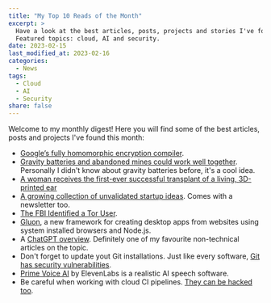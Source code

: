 ```yaml
---
title: "My Top 10 Reads of the Month"
excerpt: >
  Have a look at the best articles, posts, projects and stories I've found this month.
  Featured topics: cloud, AI and security.
date: 2023-02-15
last_modified_at: 2023-02-16
categories:
  - News
tags:
  - Cloud
  - AI
  - Security
share: false
---
```


Welcome to my monthly digest! Here you will find some of the best articles, posts and projects I've found this month:

- [Google’s fully homomorphic encryption compiler](https://jeremykun.com/2023/02/13/googles-fully-homomorphic-encryption-compiler-a-primer/).
- [Gravity batteries and abandoned mines could work well together](https://www.techspot.com/news/97306-gravity-batteries-abandoned-mines-could-power-whole-planet.html). Personally I didn't know about gravity batteries before, it's a cool idea.
- [A woman receives the first-ever successful transplant of a living, 3D-printed ear](https://www.zmescience.com/science/first-3d-printed-ear-own-cells-264243/)
- [A growing collection of unvalidated startup ideas](https://unvalidatedideas.com/). Comes with a newsletter too.
- [The FBI Identified a Tor User](https://www.schneier.com/blog/archives/2023/01/the-fbi-identified-a-tor-user.html).
- [Gluon](https://github.com/gluon-framework/gluon), a new framework for creating desktop apps from websites using system installed browsers and Node.js.
- A [ChatGPT overview](https://lifearchitect.ai/chatgpt/). Definitely one of my favourite non-technical articles on the topic.
- Don't forget to update yout Git installations. Just like every software, [Git has security vulnerabilities](https://github.blog/2023-01-17-git-security-vulnerabilities-announced-2/).
- [Prime Voice AI](https://beta.elevenlabs.io/) by ElevenLabs is a realistic AI speech software.
- Be careful when working with cloud CI pipelines. [They can be hacked too](https://techcrunch.com/2023/01/14/circleci-hackers-stole-customer-source-code/).